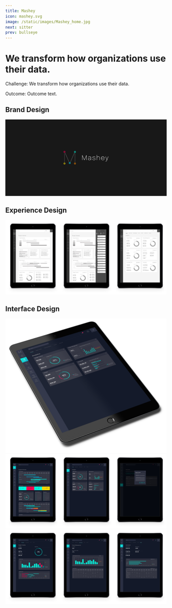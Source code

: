 ```yaml
---
title: Mashey
icon: mashey.svg
image: /static/images/Mashey_home.jpg
next: sitter
prev: bullseye
---
```


# We transform how organizations use their data.

Challenge: We transform how organizations use their data.

Outcome: Outcome text.

## Brand Design
![Mashey Brand 01](/static/images/Mashey_Brand_01.png)

## Experience Design
![Mashey UX 01](/static/images/Mashey_UX_01.jpg)

## Interface Design
![Mashey Mockup](/static/images/Mashey_Mockup.jpg)
![Mashey UI 01](/static/images/Mashey_UI_01.jpg)
![Mashey UI 02](/static/images/Mashey_UI_02.jpg)
